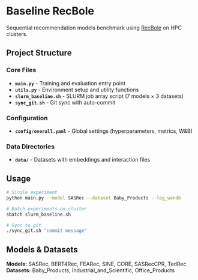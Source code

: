 # Baseline RecBole

Sequential recommendation models benchmark using [RecBole](https://github.com/RUCAIBox/RecBole) on HPC clusters.

## Project Structure

### Core Files
- **`main.py`** - Training and evaluation entry point
- **`utils.py`** - Environment setup and utility functions
- **`slurm_baseline.sh`** - SLURM job array script (7 models × 3 datasets)
- **`sync_git.sh`** - Git sync with auto-commit

### Configuration
- **`config/overall.yaml`** - Global settings (hyperparameters, metrics, W&B)

### Data Directories
- **`data/`** - Datasets with embeddings and interaction files

## Usage

```bash
# Single experiment
python main.py --model SASRec --dataset Baby_Products --log_wandb

# Batch experiments on cluster
sbatch slurm_baseline.sh

# Sync to git
./sync_git.sh "commit message"
```

## Models & Datasets

**Models:** SASRec, BERT4Rec, FEARec, SINE, CORE, SASRecCPR, TedRec  
**Datasets:** Baby_Products, Industrial_and_Scientific, Office_Products

